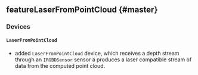 featureLaserFromPointCloud {#master}
--------------------------

### Devices

#### `LaserFromPointCloud`

* added `LaserFromPointCloud` device, which receives a depth stream through an
  `IRGBDSensor` sensor a produces a laser compatible stream of data from the
  computed point cloud.

